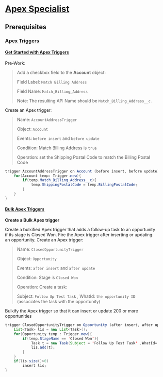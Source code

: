 # [Apex Specialist](https://trailhead.salesforce.com/content/learn/superbadges/superbadge_apex)

## Prerequisites 

### [Apex Triggers](https://trailhead.salesforce.com/content/learn/modules/apex_triggers)

#### [Get Started with Apex Triggers](https://trailhead.salesforce.com/content/learn/modules/apex_triggers/apex_triggers_intro)


Pre-Work:

>Add a checkbox field to the **Account** object:
>
>Field Label: `Match Billing Address`
>
>Field Name: `Match_Billing_Address`
>
>Note: The resulting API Name should be `Match_Billing_Address__c`.

Create an Apex trigger:

>Name: `AccountAddressTrigger`
>
>Object: `Account`
>
>Events: `before insert` and `before update`
>
>Condition: Match Billing Address is `true`
>
>Operation: set the Shipping Postal Code to match the Billing Postal Code

```java
trigger AccountAddressTrigger on Account (before insert, before update) {
    for(Account temp: Trigger.new){
        if(temp.Match_Billing_Address__c){
        	temp.ShippingPostalCode = temp.BillingPostalCode;    
        }
    }
}
```

#### [Bulk Apex Triggers](https://trailhead.salesforce.com/content/learn/modules/apex_triggers/apex_triggers_bulk)

**Create a Bulk Apex trigger**

Create a bulkified Apex trigger that adds a follow-up task to an opportunity if its stage is Closed Won. Fire the Apex trigger after inserting or updating an opportunity.
Create an Apex trigger:

>Name: `ClosedOpportunityTrigger`
>
>Object: `Opportunity`
>
>Events: `after insert` and `after update`
>
>Condition: Stage is `Closed Won`
>
>Operation: Create a task:
>
>Subject: `Follow Up Test Task`
, WhatId: `the opportunity ID` (associates the task with the opportunity)
>

Bulkify the Apex trigger so that it can insert or update 200 or more opportunities

```java
trigger ClosedOpportunityTrigger on Opportunity (after insert, after update) {
    List<Task> lis = new List<Task>();
    for(Opportunity temp : Trigger.new){
        if(temp.StageName == 'Closed Won'){
            Task t = new Task(Subject = 'Follow Up Test Task' ,WhatId= temp.Id);
            lis.add(t);
        }
    }
	if(lis.size()>0)
    	insert lis;
}
```
